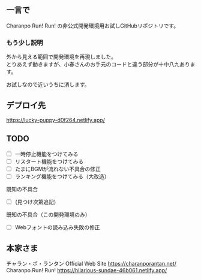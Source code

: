 ## 一言で
Charanpo Run! Run! の非公式開発環境用お試しGitHubリポジトリです。  

### もう少し説明
外から見える範囲で開発環境を再現しました。  
とりあえず動きますが、小春さんのお手元のコードと違う部分が十中八九あります。  

お試しなので近いうちに消します。  

## デプロイ先
https://lucky-puppy-d0f264.netlify.app/

## TODO
- [ ] 一時停止機能をつけてみる
- [ ] リスタート機能をつけてみる
- [ ] たまにBGMが流れない不具合の修正
- [ ] ランキング機能をつけてみる（大改造）

既知の不具合
- [ ] (見つけ次第追記)

既知の不具合（この開発環境のみ）
- [ ] Webフォントの読み込み失敗の修正

## 本家さま
チャラン・ポ・ランタン Official Web Site https://charanporantan.net/
Charanpo Run! Run! https://hilarious-sundae-46b061.netlify.app/